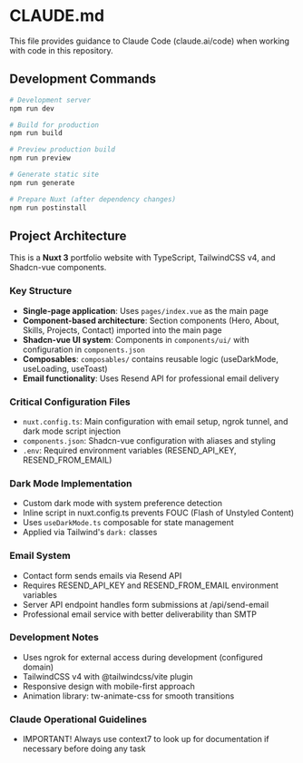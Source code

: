 # CLAUDE.md

This file provides guidance to Claude Code (claude.ai/code) when working with code in this repository.

## Development Commands

```bash
# Development server
npm run dev

# Build for production
npm run build

# Preview production build
npm run preview

# Generate static site
npm run generate

# Prepare Nuxt (after dependency changes)
npm run postinstall
```

## Project Architecture

This is a **Nuxt 3** portfolio website with TypeScript, TailwindCSS v4, and Shadcn-vue components.

### Key Structure
- **Single-page application**: Uses `pages/index.vue` as the main page
- **Component-based architecture**: Section components (Hero, About, Skills, Projects, Contact) imported into the main page
- **Shadcn-vue UI system**: Components in `components/ui/` with configuration in `components.json`
- **Composables**: `composables/` contains reusable logic (useDarkMode, useLoading, useToast)
- **Email functionality**: Uses Resend API for professional email delivery

### Critical Configuration Files
- `nuxt.config.ts`: Main configuration with email setup, ngrok tunnel, and dark mode script injection
- `components.json`: Shadcn-vue configuration with aliases and styling
- `.env`: Required environment variables (RESEND_API_KEY, RESEND_FROM_EMAIL)

### Dark Mode Implementation
- Custom dark mode with system preference detection
- Inline script in nuxt.config.ts prevents FOUC (Flash of Unstyled Content)
- Uses `useDarkMode.ts` composable for state management
- Applied via Tailwind's `dark:` classes

### Email System
- Contact form sends emails via Resend API
- Requires RESEND_API_KEY and RESEND_FROM_EMAIL environment variables
- Server API endpoint handles form submissions at /api/send-email
- Professional email service with better deliverability than SMTP

### Development Notes
- Uses ngrok for external access during development (configured domain)
- TailwindCSS v4 with @tailwindcss/vite plugin
- Responsive design with mobile-first approach
- Animation library: tw-animate-css for smooth transitions

### Claude Operational Guidelines
- IMPORTANT! Always use context7 to look up for documentation if necessary before doing any task